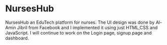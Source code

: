# NursesHub
NursesHub an EduTech platform for nurses. The UI design was done by Al-Amin Jibril from Facebook and I implemented it using just HTML,CSS and JavaScript. I will continue to work on the Login page, signup page and dashboard.
